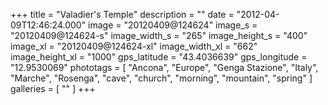 +++
title = "Valadier's Temple"
description = ""
date = "2012-04-09T12:46:24.000"
image = "20120409@124624"
image_s = "20120409@124624-s"
image_width_s = "265"
image_height_s = "400"
image_xl = "20120409@124624-xl"
image_width_xl = "662"
image_height_xl = "1000"
gps_latitude = "43.4036639"
gps_longitude = "12.9530069"
phototags = [ "Ancona", "Europe", "Genga Stazione", "Italy", "Marche", "Rosenga", "cave", "church", "morning", "mountain", "spring" ]
galleries = [ "" ]
+++
